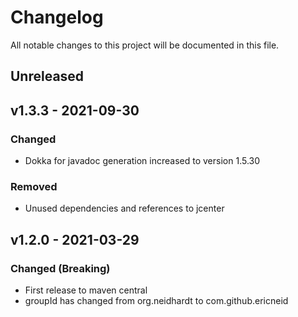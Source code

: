 <!-- markdownlint-disable MD022 MD032 MD024-->
# Changelog
All notable changes to this project will be documented in this file.

## Unreleased
## v1.3.3 - 2021-09-30
### Changed
* Dokka for javadoc generation increased to version 1.5.30
### Removed
* Unused dependencies and references to jcenter

## v1.2.0 - 2021-03-29
### Changed (Breaking)
* First release to maven central
* groupId has changed from org.neidhardt to com.github.ericneid
